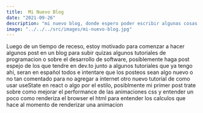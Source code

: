 ```yaml
---
title:  Mi Nuevo Blog
date: "2021-09-26"
description: "mi nuevo blog, donde espero poder escribir algunas cosas sobre programacion"
image: "../../../src/images/mi-nuevo-blog.jpg"
---
```


Luego de un tiempo de receso, estoy motivado para comenzar a hacer algunos
post en un blog para subir quizas algunos tutoriales de programacion o sobre
el desarrollo de software, posiblemente haga post espejo de los que tendre en dev.to
junto a algunos tutoriales que ya tengo ahi, seran en español todos e intentare que los posteos
sean algo nuevo o no tan comentado para no agregar a internet otro nuevo tutorial de como 
usar useState en react o algo por el estilo, posiblmente mi primer post trate sobre como 
mejorar el performance de las animaciones css y entender un poco como renderiza el browser
el html para entender los calculos que hace al momento de renderizar una animacion 

 
